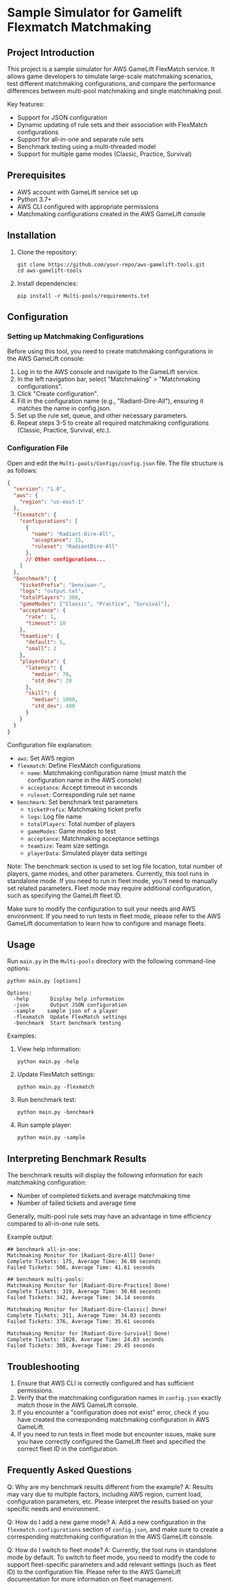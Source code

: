 # Sample Simulator for Gamelift Flexmatch Matchmaking

## Project Introduction

This project is a sample simulator for AWS GameLift FlexMatch service. It allows game developers to simulate large-scale matchmaking scenarios, test different matchmaking configurations, and compare the performance differences between multi-pool matchmaking and single matchmaking pool.

Key features:
- Support for JSON configuration
- Dynamic updating of rule sets and their association with FlexMatch configurations
- Support for all-in-one and separate rule sets
- Benchmark testing using a multi-threaded model
- Support for multiple game modes (Classic, Practice, Survival)

## Prerequisites

- AWS account with GameLift service set up
- Python 3.7+
- AWS CLI configured with appropriate permissions
- Matchmaking configurations created in the AWS GameLift console

## Installation

1. Clone the repository:
   ```
   git clone https://github.com/your-repo/aws-gamelift-tools.git
   cd aws-gamelift-tools
   ```

2. Install dependencies:
   ```
   pip install -r Multi-pools/requirements.txt
   ```

## Configuration

### Setting up Matchmaking Configurations

Before using this tool, you need to create matchmaking configurations in the AWS GameLift console:

1. Log in to the AWS console and navigate to the GameLift service.
2. In the left navigation bar, select "Matchmaking" > "Matchmaking configurations".
3. Click "Create configuration".
4. Fill in the configuration name (e.g., "Radiant-Dire-All"), ensuring it matches the name in config.json.
5. Set up the rule set, queue, and other necessary parameters.
6. Repeat steps 3-5 to create all required matchmaking configurations (Classic, Practice, Survival, etc.).

### Configuration File

Open and edit the `Multi-pools/Configs/config.json` file. The file structure is as follows:

```json
{
  "version": "1.0",
  "aws": {
    "region": "us-east-1"
  },
  "flexmatch": {
    "configurations": [
      {
        "name": "Radiant-Dire-All",
        "acceptance": 15,
        "ruleset": "RadiantDire-All"
      },
      // Other configurations...
    ]
  },
  "benchmark": {
    "ticketPrefix": "benxiwan-",
    "logs": "output.txt",
    "totalPlayers": 300,
    "gameModes": ["Classic", "Practice", "Survival"],
    "acceptance": {
      "rate": 1,
      "timeout": 10
    },
    "teamSize": {
      "default": 5,
      "small": 2
    },
    "playerData": {
      "latency": {
        "median": 70,
        "std_dev": 20
      },
      "skill": {
        "median": 1000,
        "std_dev": 400
      }
    }
  }
}
```

Configuration file explanation:
- `aws`: Set AWS region
- `flexmatch`: Define FlexMatch configurations
  - `name`: Matchmaking configuration name (must match the configuration name in the AWS console)
  - `acceptance`: Accept timeout in seconds
  - `ruleset`: Corresponding rule set name
- `benchmark`: Set benchmark test parameters
  - `ticketPrefix`: Matchmaking ticket prefix
  - `logs`: Log file name
  - `totalPlayers`: Total number of players
  - `gameModes`: Game modes to test
  - `acceptance`: Matchmaking acceptance settings
  - `teamSize`: Team size settings
  - `playerData`: Simulated player data settings

Note: The benchmark section is used to set log file location, total number of players, game modes, and other parameters. Currently, this tool runs in standalone mode. If you need to run in fleet mode, you'll need to manually set related parameters. Fleet mode may require additional configuration, such as specifying the GameLift fleet ID.

Make sure to modify the configuration to suit your needs and AWS environment. If you need to run tests in fleet mode, please refer to the AWS GameLift documentation to learn how to configure and manage fleets.

## Usage

Run `main.py` in the `Multi-pools` directory with the following command-line options:

```
python main.py [options]

Options:
  -help       Display help information
  -json       Output JSON configuration
  -sample    sample json of a player
  -flexmatch  Update FlexMatch settings
  -benchmark  Start benchmark testing
```

Examples:
1. View help information:
   ```
   python main.py -help
   ```

2. Update FlexMatch settings:
   ```
   python main.py -flexmatch
   ```

3. Run benchmark test:
   ```
   python main.py -benchmark
   ```

4. Run sample player:
   ```
   python main.py -sample
   ```
   
## Interpreting Benchmark Results

The benchmark results will display the following information for each matchmaking configuration:
- Number of completed tickets and average matchmaking time
- Number of failed tickets and average time

Generally, multi-pool rule sets may have an advantage in time efficiency compared to all-in-one rule sets.

Example output:

```
## benchmark all-in-one:
Matchmaking Monitor for [Radiant-Dire-All] Done!
Complete Tickets: 175, Average Time: 36.08 seconds
Failed Tickets: 508, Average Time: 41.61 seconds

## benchmark multi-pools:
Matchmaking Monitor for [Radiant-Dire-Practice] Done!
Complete Tickets: 319, Average Time: 30.68 seconds
Failed Tickets: 342, Average Time: 34.14 seconds

Matchmaking Monitor for [Radiant-Dire-Classic] Done!
Complete Tickets: 311, Average Time: 34.03 seconds
Failed Tickets: 376, Average Time: 35.61 seconds

Matchmaking Monitor for [Radiant-Dire-Survival] Done!
Complete Tickets: 1028, Average Time: 24.03 seconds
Failed Tickets: 309, Average Time: 29.45 seconds
```

## Troubleshooting

1. Ensure that AWS CLI is correctly configured and has sufficient permissions.
2. Verify that the matchmaking configuration names in `config.json` exactly match those in the AWS GameLift console.
3. If you encounter a "configuration does not exist" error, check if you have created the corresponding matchmaking configuration in AWS GameLift.
4. If you need to run tests in fleet mode but encounter issues, make sure you have correctly configured the GameLift fleet and specified the correct fleet ID in the configuration.

## Frequently Asked Questions

Q: Why are my benchmark results different from the example?
A: Results may vary due to multiple factors, including AWS region, current load, configuration parameters, etc. Please interpret the results based on your specific needs and environment.

Q: How do I add a new game mode?
A: Add a new configuration in the `flexmatch.configurations` section of `config.json`, and make sure to create a corresponding matchmaking configuration in the AWS GameLift console.

Q: How do I switch to fleet mode?
A: Currently, the tool runs in standalone mode by default. To switch to fleet mode, you need to modify the code to support fleet-specific parameters and add relevant settings (such as fleet ID) to the configuration file. Please refer to the AWS GameLift documentation for more information on fleet management.

